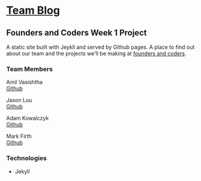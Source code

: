 # [Team Blog](http://ajamfc.github.io/)

## Founders and Coders Week 1 Project

A static site built with Jeykll and served by Github pages.
A place to find out about our team and the projects we'll be making at [founders and coders](http://foundersandcoders.org/).

### Team Members

Amil Vasishtha  
[Github](https://github.com/amilvasishtha)

Jason Luu  
[Github](http://github.com/Jasonspd)

Adam Kowalczyk  
[Github](http://github.com/adamkowalczyk)

Mark Firth  
[Github](http://github.com/markwilliamfirth)

### Technologies

* Jekyll

